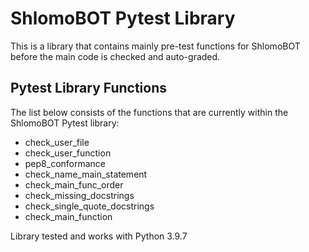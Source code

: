 # ShlomoBOT Pytest Library
This is a library that contains mainly pre-test functions for ShlomoBOT before the main code is checked and auto-graded.

## Pytest Library Functions
The list below consists of the functions that are currently within the ShlomoBOT Pytest library:
* check_user_file
* check_user_function
* pep8_conformance
* check_name_main_statement
* check_main_func_order
* check_missing_docstrings
* check_single_quote_docstrings
* check_main_function

Library tested and works with Python 3.9.7